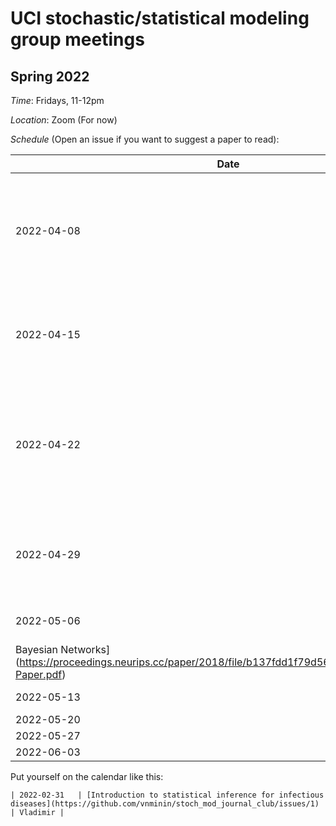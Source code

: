 # UCI stochastic/statistical modeling group meetings

## Spring 2022

*Time*: Fridays, 11-12pm

*Location*: Zoom (For now)

*Schedule* (Open an issue if you want to suggest a paper to read):

| Date   | Presentation   | Presenter    |
|--------|----------------|--------------|
| 2022-04-08 | [Implications of Delayed Reopening in Controlling the COVID-19 Surge in Southern and West-Central USA](https://doi.org/10.34133/2021/9798302) | Damon |
| 2022-04-15 | [Unlocking capacities of genomics for the COVID-19 response and future pandemics](https://www.nature.com/articles/s41592-022-01444-z) | Catalina |
| 2022-04-22 | [A Novel Bayesian Optimization-Based Machine Learning Framework for COVID-19 Detection From Inpatient Facility Data](https://www.ncbi.nlm.nih.gov/pmc/articles/PMC8545233/) | Yushang |
| 2022-04-29 | [Bayesian nonparametric inference for heterogeneously mixing infectious disease models](https://www.pnas.org/doi/10.1073/pnas.2118425119) | Isaac |
| 2022-05-06 | [Generalizing Tree Probability Estimation via
Bayesian Networks](https://proceedings.neurips.cc/paper/2018/file/b137fdd1f79d56c7edf3365fea7520f2-Paper.pdf) | Thanasi |
| 2022-05-13 | Mock Advancement | Damon |
| 2022-05-20 | TBD | Jessalyn |
| 2022-05-27 | TBD | Catalina |
| 2022-06-03 | TBD | Isaac |

Put yourself on the calendar like this:
```
| 2022-02-31   | [Introduction to statistical inference for infectious diseases](https://github.com/vnminin/stoch_mod_journal_club/issues/1) | Vladimir |
```
